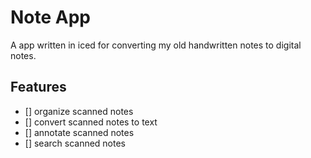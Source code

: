 # Note App

A app written in iced for converting my old handwritten notes to digital notes.

## Features

- [] organize scanned notes
- [] convert scanned notes to text
- [] annotate scanned notes
- [] search scanned notes